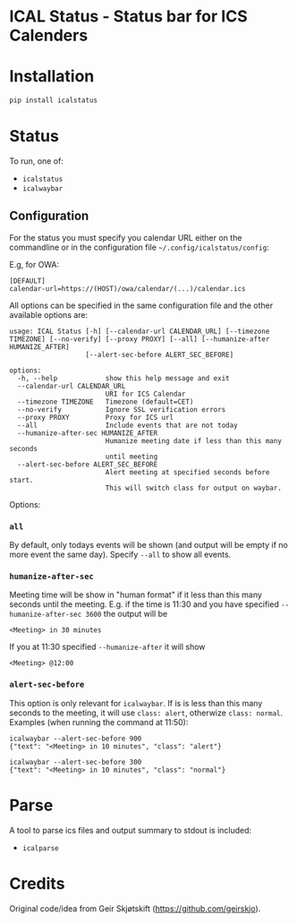 # ICAL Status - Status bar for ICS Calenders

# Installation

```bash
pip install icalstatus
```

# Status

To run, one of:

- `icalstatus`
- `icalwaybar`

## Configuration

For the status you must specify you calendar URL either on the commandline or in the 
configuration file `~/.config/icalstatus/config`:

E.g, for OWA:

```
[DEFAULT]
calendar-url=https://(HOST)/owa/calendar/(...)/calendar.ics
```

All options can be specified in the same configuration file and
the other available options are:

```
usage: ICAL Status [-h] [--calendar-url CALENDAR_URL] [--timezone TIMEZONE] [--no-verify] [--proxy PROXY] [--all] [--humanize-after HUMANIZE_AFTER]
                   [--alert-sec-before ALERT_SEC_BEFORE]

options:
  -h, --help            show this help message and exit
  --calendar-url CALENDAR_URL
                        URI for ICS Calendar
  --timezone TIMEZONE   Timezone (default=CET)
  --no-verify           Ignore SSL verification errors
  --proxy PROXY         Proxy for ICS url
  --all                 Include events that are not today
  --humanize-after-sec HUMANIZE_AFTER
                        Humanize meeting date if less than this many seconds 
                        until meeting
  --alert-sec-before ALERT_SEC_BEFORE
                        Alert meeting at specified seconds before start. 
                        This will switch class for output on waybar.
```

Options:

### `all`

By default, only todays events will be shown (and output will be empty if
no more event the same day). Specify `--all` to show all events.

### `humanize-after-sec`

Meeting time will be show in "human format" if it less than this
many seconds until the meeting. E.g. if the time is 11:30 and you
have specified `--humanize-after-sec 3600` the output will be

```
<Meeting> in 30 minutes
```

If you at 11:30 specified `--humanize-after` it will show

```
<Meeting> @12:00
```

### `alert-sec-before`

This option is only relevant for `icalwaybar`. If is is less than this
many seconds to the meeting, it will use `class: alert`, otherwize
`class: normal`. Examples (when running the command at 11:50):

```
icalwaybar --alert-sec-before 900
{"text": "<Meeting> in 10 minutes", "class": "alert"}
```

```
icalwaybar --alert-sec-before 300
{"text": "<Meeting> in 10 minutes", "class": "normal"}
```

# Parse

A tool to parse ics files and output summary to stdout is included:

- `icalparse`

# Credits

Original code/idea from Geir Skjøtskift (https://github.com/geirskjo).

